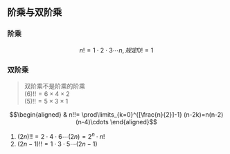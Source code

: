 ## 阶乘与双阶乘
### 阶乘
$$
n! = 1\cdot 2\cdot 3\cdots n, 规定0! =1
$$

### 双阶乘

> 双阶乘不是阶乘的阶乘<br>
> $(6)!! = 6\times 4\times 2$<br>
> $(5)!! = 5\times 3\times 1$

$$\begin{aligned}
& n!!= \prod\limits_{k=0}^{[\frac{n}{2}]-1} (n-2k)=n(n-2)(n-4)\cdots
\end{aligned}$$

1. $(2n)!! = 2 \cdot 4\cdot 6 \cdots (2n)= 2^n \cdot n!$
2. $(2n-1)!! = 1 \cdot 3\cdot 5 \cdots (2n-1)$
